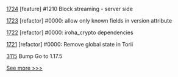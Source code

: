 
[1724](https://github.com/hyperledger/iroha/pull/1724) [feature] #1210 Block streaming - server side

[1723](https://github.com/hyperledger/iroha/pull/1723) [refactor] #0000: allow only known fields in version attribute

[1722](https://github.com/hyperledger/iroha/pull/1722) [refactor] #0000: iroha_crypto dependencies

[1721](https://github.com/hyperledger/iroha/pull/1721) [refactor] #0000: Remove global state in Torii

[3115](https://github.com/hyperledger/fabric/pull/3115) Bump Go to 1.17.5


[See more >>>](https://start-here.hyperledger.org/pull-requests)
